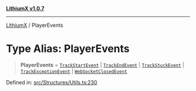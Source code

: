 [**LithiumX v1.0.7**](README.md)

***

[LithiumX](globals.md) / PlayerEvents

# Type Alias: PlayerEvents

> **PlayerEvents** = [`TrackStartEvent`](interfaces\TrackStartEvent.md) \| [`TrackEndEvent`](interfaces\TrackEndEvent.md) \| [`TrackStuckEvent`](interfaces\TrackStuckEvent.md) \| [`TrackExceptionEvent`](interfaces\TrackExceptionEvent.md) \| [`WebSocketClosedEvent`](interfaces\WebSocketClosedEvent.md)

Defined in: [src/Structures/Utils.ts:230](https://github.com/anantix-network/LithiumX/blob/720bc1bb802e250a8740a01a0f217198cffacb28/src/Structures/Utils.ts#L230)
